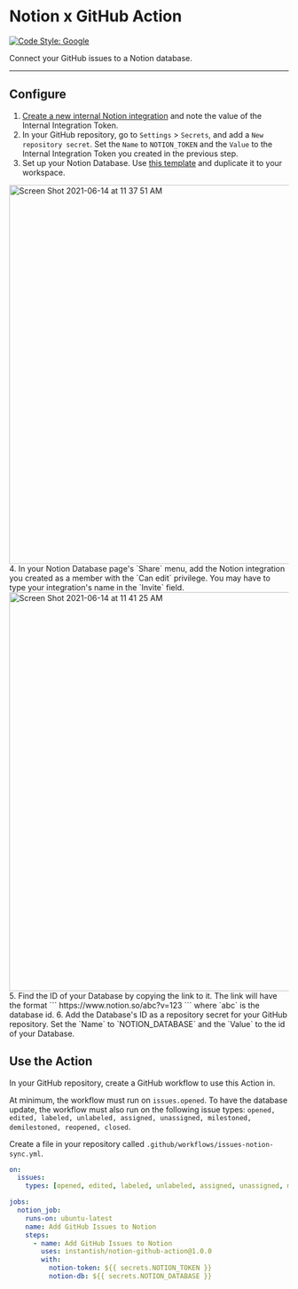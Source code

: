 # Notion x GitHub Action

[![Code Style: Google](https://img.shields.io/badge/code%20style-google-blueviolet.svg)](https://github.com/google/gts)


Connect your GitHub issues to a Notion database.

---

## Configure

1. [Create a new internal Notion integration](https://www.notion.so/my-integrations) and note the value of the Internal Integration Token.
2. In your GitHub repository, go to `Settings` > `Secrets`, and add a `New repository secret`. Set the `Name` to `NOTION_TOKEN` and the `Value` to the Internal Integration Token you created in the previous step.
3. Set up your Notion Database. Use [this template](https://www.notion.so/2d7f45dc13b4407cbc1417bd69e145e3?v=c110721ca140425a8d3a8dd1bc93ee08) and duplicate it to your workspace.
<img width="683" alt="Screen Shot 2021-06-14 at 11 37 51 AM" src="https://user-images.githubusercontent.com/1459660/121919427-0194ed80-cd05-11eb-81e2-6692099afae7.png">
4. In your Notion Database page's `Share` menu, add the Notion integration you created as a member with the `Can edit` privilege. You may have to type your integration's name in the `Invite` field.
<img width="719" alt="Screen Shot 2021-06-14 at 11 41 25 AM" src="https://user-images.githubusercontent.com/1459660/121919912-7f58f900-cd05-11eb-8e7b-960ba0d4519e.png">
5. Find the ID of your Database by copying the link to it. The link will have the format
```
https://www.notion.so/abc?v=123
```
where `abc` is the database id.
6. Add the Database's ID as a repository secret for your GitHub repository. Set the `Name` to `NOTION_DATABASE` and the `Value` to the id of your Database.

## Use the Action

In your GitHub repository, create a GitHub workflow to use this Action in.

At minimum, the workflow must run on `issues.opened`. To have the database update, the workflow must also run on the following issue types: `opened, edited, labeled, unlabeled, assigned, unassigned, milestoned, demilestoned, reopened, closed`.

Create a file in your repository called `.github/workflows/issues-notion-sync.yml`.
```yaml
on:
  issues:
    types: [opened, edited, labeled, unlabeled, assigned, unassigned, milestoned, demilestoned, reopened, closed]

jobs:
  notion_job:
    runs-on: ubuntu-latest
    name: Add GitHub Issues to Notion
    steps:
      - name: Add GitHub Issues to Notion
        uses: instantish/notion-github-action@1.0.0
        with:
          notion-token: ${{ secrets.NOTION_TOKEN }}
          notion-db: ${{ secrets.NOTION_DATABASE }}
```
